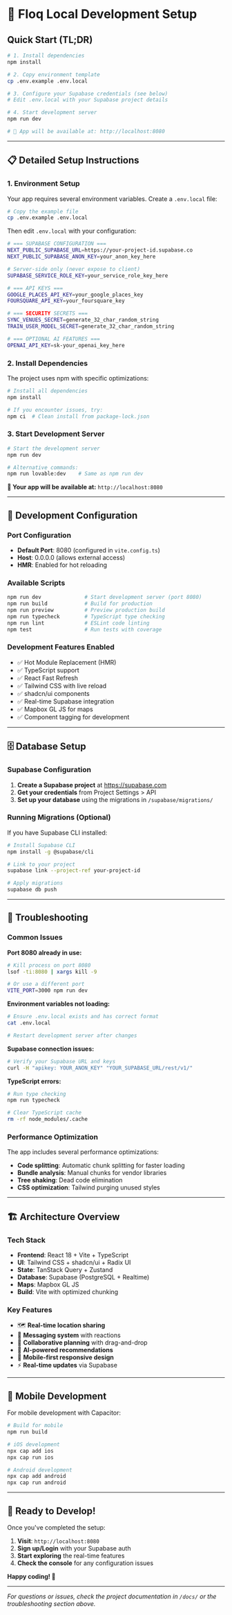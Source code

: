 # 🚀 Floq Local Development Setup

## Quick Start (TL;DR)
```bash
# 1. Install dependencies
npm install

# 2. Copy environment template
cp .env.example .env.local

# 3. Configure your Supabase credentials (see below)
# Edit .env.local with your Supabase project details

# 4. Start development server
npm run dev

# 🎉 App will be available at: http://localhost:8080
```

---

## 📋 Detailed Setup Instructions

### **1. Environment Setup**

Your app requires several environment variables. Create a `.env.local` file:

```bash
# Copy the example file
cp .env.example .env.local
```

Then edit `.env.local` with your configuration:

```bash
# === SUPABASE CONFIGURATION ===
NEXT_PUBLIC_SUPABASE_URL=https://your-project-id.supabase.co
NEXT_PUBLIC_SUPABASE_ANON_KEY=your_anon_key_here

# Server-side only (never expose to client)
SUPABASE_SERVICE_ROLE_KEY=your_service_role_key_here

# === API KEYS ===
GOOGLE_PLACES_API_KEY=your_google_places_key
FOURSQUARE_API_KEY=your_foursquare_key

# === SECURITY SECRETS ===
SYNC_VENUES_SECRET=generate_32_char_random_string
TRAIN_USER_MODEL_SECRET=generate_32_char_random_string

# === OPTIONAL AI FEATURES ===
OPENAI_API_KEY=sk-your_openai_key_here
```

### **2. Install Dependencies**

The project uses npm with specific optimizations:

```bash
# Install all dependencies
npm install

# If you encounter issues, try:
npm ci  # Clean install from package-lock.json
```

### **3. Start Development Server**

```bash
# Start the development server
npm run dev

# Alternative commands:
npm run lovable:dev    # Same as npm run dev
```

**🎉 Your app will be available at:** `http://localhost:8080`

---

## 🔧 **Development Configuration**

### **Port Configuration**
- **Default Port**: 8080 (configured in `vite.config.ts`)
- **Host**: 0.0.0.0 (allows external access)
- **HMR**: Enabled for hot reloading

### **Available Scripts**
```bash
npm run dev              # Start development server (port 8080)
npm run build            # Build for production
npm run preview          # Preview production build
npm run typecheck        # TypeScript type checking
npm run lint             # ESLint code linting
npm test                 # Run tests with coverage
```

### **Development Features Enabled**
- ✅ Hot Module Replacement (HMR)
- ✅ TypeScript support
- ✅ React Fast Refresh
- ✅ Tailwind CSS with live reload
- ✅ shadcn/ui components
- ✅ Real-time Supabase integration
- ✅ Mapbox GL JS for maps
- ✅ Component tagging for development

---

## 🗄️ **Database Setup**

### **Supabase Configuration**

1. **Create a Supabase project** at https://supabase.com
2. **Get your credentials** from Project Settings > API
3. **Set up your database** using the migrations in `/supabase/migrations/`

### **Running Migrations (Optional)**
If you have Supabase CLI installed:

```bash
# Install Supabase CLI
npm install -g @supabase/cli

# Link to your project
supabase link --project-ref your-project-id

# Apply migrations
supabase db push
```

---

## 🎯 **Troubleshooting**

### **Common Issues**

**Port 8080 already in use:**
```bash
# Kill process on port 8080
lsof -ti:8080 | xargs kill -9

# Or use a different port
VITE_PORT=3000 npm run dev
```

**Environment variables not loading:**
```bash
# Ensure .env.local exists and has correct format
cat .env.local

# Restart development server after changes
```

**Supabase connection issues:**
```bash
# Verify your Supabase URL and keys
curl -H "apikey: YOUR_ANON_KEY" "YOUR_SUPABASE_URL/rest/v1/"
```

**TypeScript errors:**
```bash
# Run type checking
npm run typecheck

# Clear TypeScript cache
rm -rf node_modules/.cache
```

### **Performance Optimization**

The app includes several performance optimizations:
- **Code splitting**: Automatic chunk splitting for faster loading
- **Bundle analysis**: Manual chunks for vendor libraries
- **Tree shaking**: Dead code elimination
- **CSS optimization**: Tailwind purging unused styles

---

## 🏗️ **Architecture Overview**

### **Tech Stack**
- **Frontend**: React 18 + Vite + TypeScript
- **UI**: Tailwind CSS + shadcn/ui + Radix UI
- **State**: TanStack Query + Zustand
- **Database**: Supabase (PostgreSQL + Realtime)
- **Maps**: Mapbox GL JS
- **Build**: Vite with optimized chunking

### **Key Features**
- 🗺️ **Real-time location sharing**
- 💬 **Messaging system** with reactions
- 📅 **Collaborative planning** with drag-and-drop
- 🎯 **AI-powered recommendations**
- 📱 **Mobile-first responsive design**
- ⚡ **Real-time updates** via Supabase

---

## 📱 **Mobile Development**

For mobile development with Capacitor:

```bash
# Build for mobile
npm run build

# iOS development
npx cap add ios
npx cap run ios

# Android development  
npx cap add android
npx cap run android
```

---

## 🚀 **Ready to Develop!**

Once you've completed the setup:

1. **Visit**: `http://localhost:8080`
2. **Sign up/Login** with your Supabase auth
3. **Start exploring** the real-time features
4. **Check the console** for any configuration issues

**Happy coding! 🎉**

---

*For questions or issues, check the project documentation in `/docs/` or the troubleshooting section above.*
